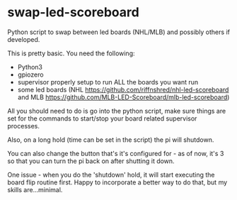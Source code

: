 # swap-led-scoreboard
Python script to swap between led boards (NHL/MLB) and possibly others if developed.

This is pretty basic.  You need the following:
- Python3
- gpiozero
- supervisor properly setup to run ALL the boards you want run
- some led boards (NHL https://github.com/riffnshred/nhl-led-scoreboard and MLB https://github.com/MLB-LED-Scoreboard/mlb-led-scoreboard)

All you should need to do is go into the python script, make sure things are set for the commands to start/stop your board related supervisor processes.  

Also, on a long hold (time can be set in the script) the pi will shutdown.  

You can also change the button that's it's configured for - as of now, it's 3 so that you can turn the pi back on after shutting it down.  

One issue - when you do the 'shutdown' hold, it will start executing the board flip routine first.  Happy to incorporate a better way to do that, but my skills are...minimal.
